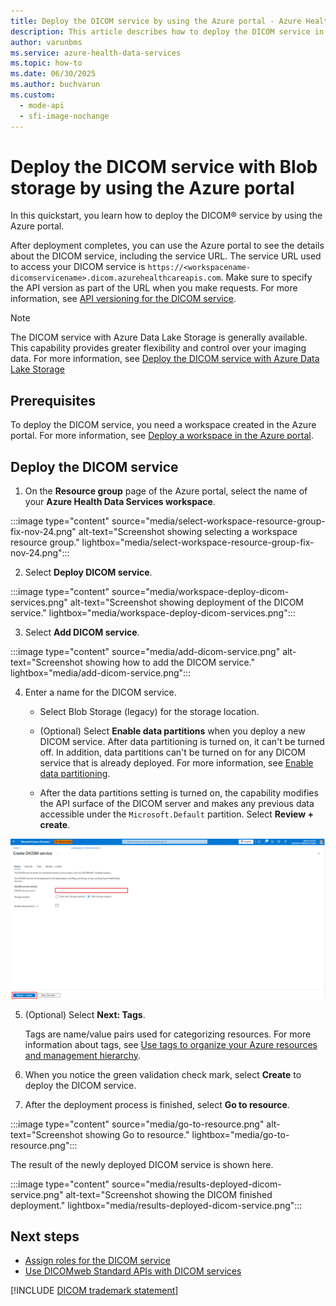 ```yaml
---
title: Deploy the DICOM service by using the Azure portal - Azure Health Data Services
description: This article describes how to deploy the DICOM service in the Azure portal.
author: varunbms
ms.service: azure-health-data-services
ms.topic: how-to
ms.date: 06/30/2025
ms.author: buchvarun
ms.custom:
  - mode-api
  - sfi-image-nochange
---
```


# Deploy the DICOM service with Blob storage by using the Azure portal

In this quickstart, you learn how to deploy the DICOM&reg; service by using the Azure portal.

After deployment completes, you can use the Azure portal to see the details about the DICOM service, including the service URL. The service URL used to access your DICOM service is ```https://<workspacename-dicomservicename>.dicom.azurehealthcareapis.com```. Make sure to specify the API version as part of the URL when you make requests. For more information, see [API versioning for the DICOM service](api-versioning-dicom-service.md).

> [!NOTE]
> The DICOM service with Azure Data Lake Storage is generally available. This capability provides greater flexibility and control over your imaging data. For more information, see [Deploy the DICOM service with Azure Data Lake Storage](deploy-dicom-services-in-azure-data-lake.md)

## Prerequisites

To deploy the DICOM service, you need a workspace created in the Azure portal. For more information, see [Deploy a workspace in the Azure portal](../healthcare-apis-quickstart.md).

## Deploy the DICOM service

1. On the **Resource group** page of the Azure portal, select the name of your **Azure Health Data Services workspace**.

:::image type="content" source="media/select-workspace-resource-group-fix-nov-24.png" alt-text="Screenshot showing selecting a workspace resource group." lightbox="media/select-workspace-resource-group-fix-nov-24.png":::


2. Select **Deploy DICOM service**.

:::image type="content" source="media/workspace-deploy-dicom-services.png" alt-text="Screenshot showing deployment of the DICOM service." lightbox="media/workspace-deploy-dicom-services.png":::


3. Select **Add DICOM service**.

:::image type="content" source="media/add-dicom-service.png" alt-text="Screenshot showing how to add the DICOM service." lightbox="media/add-dicom-service.png":::


4. Enter a name for the DICOM service.  
    - Select Blob Storage (legacy) for the storage location.  
    - (Optional) Select **Enable data partitions** when you deploy a new DICOM service. After data partitioning is turned on, it can't be turned off. In addition, data partitions can't be turned on for any DICOM service that is already deployed. For more information, see [Enable data partitioning](data-partitions.md).

    - After the data partitions setting is turned on, the capability modifies the API surface of the DICOM server and makes any previous data accessible under the `Microsoft.Default` partition. Select **Review + create**.

![Screenshot showing the DICOM service name and storage location option.](media/deploy-dicom-services-in-azure/enter-dicom-service-name.png)


5. (Optional) Select **Next: Tags**.

    Tags are name/value pairs used for categorizing resources. For more information about tags, see [Use tags to organize your Azure resources and management hierarchy](../../azure-resource-manager/management/tag-resources.md).

6. When you notice the green validation check mark, select **Create** to deploy the DICOM service.

7. After the deployment process is finished, select **Go to resource**.

:::image type="content" source="media/go-to-resource.png" alt-text="Screenshot showing Go to resource." lightbox="media/go-to-resource.png":::

   The result of the newly deployed DICOM service is shown here.

:::image type="content" source="media/results-deployed-dicom-service.png" alt-text="Screenshot showing the DICOM finished deployment." lightbox="media/results-deployed-dicom-service.png":::

## Next steps

* [Assign roles for the DICOM service](../configure-azure-rbac.md#assign-roles-for-the-dicom-service)
* [Use DICOMweb Standard APIs with DICOM services](dicomweb-standard-apis-with-dicom-services.md)

[!INCLUDE [DICOM trademark statement](../includes/healthcare-apis-dicom-trademark.md)]
